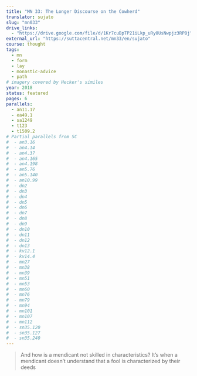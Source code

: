 ```yaml
---
title: "MN 33: The Longer Discourse on the Cowherd"
translator: sujato
slug: "mn033"
drive_links:
  - "https://drive.google.com/file/d/1Kr7cuBpTP21iLkp_uRy0UsNwpjz3RP8j"
external_url: "https://suttacentral.net/mn33/en/sujato"
course: thought
tags:
  - mn
  - form
  - lay
  - monastic-advice
  - path
# imagery covered by Hecker's similes
year: 2018
status: featured
pages: 6
parallels:
  - an11.17
  - ea49.1
  - sa1249
  - t123
  - t1509.2
# Partial parallels from SC
#  - an3.16
#  - an4.14
#  - an4.37
#  - an4.165
#  - an4.198
#  - an5.76
#  - an5.140
#  - an10.99
#  - dn2
#  - dn3
#  - dn4
#  - dn5
#  - dn6
#  - dn7
#  - dn8
#  - dn9
#  - dn10
#  - dn11
#  - dn12
#  - dn13
#  - kv12.1
#  - kv14.4
#  - mn27
#  - mn38
#  - mn39
#  - mn51
#  - mn53
#  - mn60
#  - mn76
#  - mn79
#  - mn94
#  - mn101
#  - mn107
#  - mn112
#  - sn35.120
#  - sn35.127
#  - sn35.240
---
```


> And how is a mendicant not skilled in characteristics? It’s when a mendicant doesn’t understand that a fool is characterized by their deeds


